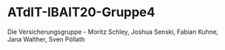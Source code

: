 # ATdIT-IBAIT20-Gruppe4
Die  Versicherungsgruppe - Moritz Schley, Joshua Senski, Fabian Kuhne, Jana Walther, Sven Pöllath
